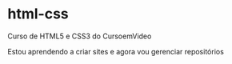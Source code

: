 # html-css
 Curso de HTML5 e CSS3 do CursoemVideo

 Estou aprendendo a criar sites e agora vou gerenciar repositórios
 

